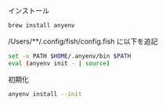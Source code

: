 インストール

```sh
brew install anyenv
```


/Users/**/.config/fish/config.fish に以下を追記

```sh
set -x PATH $HOME/.anyenv/bin $PATH
eval (anyenv init - | source)
```

初期化

```sh
anyenv install --init
```
